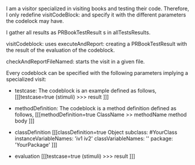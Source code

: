 I am a visitor specialized in visiting books and testing their code. Therefore, I only redefine visitCodeBlock: and specify it with the different parameters the codelock may have.

I gather all results as PRBookTestResult s in allTestsResults.

visitCodeblock: uses executeAndReport: creating a PRBookTestResult with the result of the evaluation of the codeblock.

checkAndReportFileNamed: starts the visit in a given file.

Every codeblock can be specified with the following parameters implying a specialized visit:
- testcase: The codeblock is an example defined as follows, 
				[[[testcase=true
				(stimuli) >>> result
				]]]
	
- methodDefinition: The codeblock is a method definition defined as follows,
				[[[methodDefinition=true
				ClassName >> methodName
					method body
				]]]
	
- classDefinition 
				[[[classDefinition=true
				Object subclass: #YourClass
					instanceVariableNames: 'iv1 iv2'
					classVariableNames: ''
					package: 'YourPackage'
				]]]
	
- evaluation
				[[[testcase=true
				(stimuli) >>> result
				]]]



